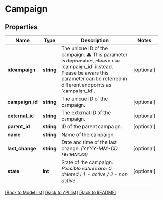 # Campaign

## Properties
Name | Type | Description | Notes
------------ | ------------- | ------------- | -------------
**idcampaign** | **string** | The unique ID of the campaign.  ⚠️ This parameter is deprecated, please use &#x60;campaign_id&#x60; instead. Please be aware this parameter can be referred in different endpoints as &#x60;campaign_id&#x60;. | [optional] 
**campaign_id** | **string** | The unique ID of the campaign. | [optional] 
**external_id** | **string** | The external ID of the campaign. | [optional] 
**parent_id** | **string** | ID of the parent campaign. | [optional] 
**name** | **string** | Name of the campaign. | 
**last_change** | **string** | Date and time of the last change. *(YYYY-MM-DD HH:MM:SS)* | [optional] 
**state** | **int** | State of the campaign. *Possible values are: 0 - deleted / 1 - active / 2 - non active* | [optional] 

[[Back to Model list]](../../README.md#documentation-for-models) [[Back to API list]](../../README.md#documentation-for-api-endpoints) [[Back to README]](../../README.md)

